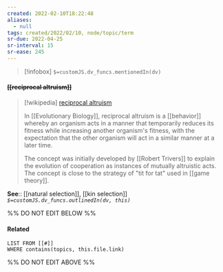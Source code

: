 ```yaml
---
created: 2022-02-10T18:22:48 
aliases:
  - null
tags: created/2022/02/10, node/topic/term
sr-due: 2022-04-25
sr-interval: 15
sr-ease: 245
---
```

> [!infobox]
`$=customJS.dv_funcs.mentionedIn(dv)`

#### <s class="topic-title">[[reciprocal altruism]]</s>

> [!wikipedia] [reciprocal altruism](https://en.wikipedia.org/wiki/Reciprocal%20altruism)
> 
> In [[Evolutionary Biology]], reciprocal altruism is a [[behavior]] whereby an organism acts in a manner that temporarily reduces its fitness while increasing another organism's fitness, with the expectation that the other organism will act in a similar manner at a later time. 
> 
> The concept was initially developed by [[Robert Trivers]] to explain the evolution of cooperation as instances of mutually altruistic acts. The concept is close to the strategy of "tit for tat" used in [[game theory]].

**See**:: [[natural selection]], [[kin selection]]
*`$=customJS.dv_funcs.outlinedIn(dv, this)`*

%% DO NOT EDIT BELOW %%

#### Related 

```dataview
LIST FROM [[#]]
WHERE contains(topics, this.file.link)
```
%% DO NOT EDIT ABOVE %%
